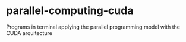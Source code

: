 # parallel-computing-cuda
Programs in terminal applying the parallel programming model with the CUDA arquitecture
